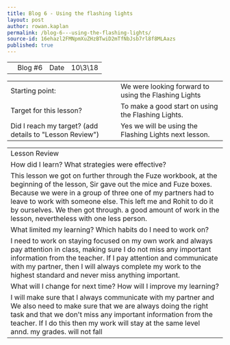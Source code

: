 ```yaml
---
title: Blog 6 - Using the flashing lights
layout: post
author: rowan.kaplan
permalink: /blog-6---using-the-flashing-lights/
source-id: 16ehazl2FMNpmXuZHzBTwiD2mTfNbJsb7rl8f8MLAazs
published: true
---
```

<table>
  <tr>
    <td></td>
    <td>Blog #6</td>
    <td>Date</td>
    <td>10\3\18</td>
  </tr>
</table>


<table>
  <tr>
    <td>Starting point:</td>
    <td>We were looking forward to using the Flashing Lights</td>
  </tr>
  <tr>
    <td>Target for this lesson?</td>
    <td>To make a good start on using the Flashing Lights.</td>
  </tr>
  <tr>
    <td>Did I reach my target? 
(add details to "Lesson Review")</td>
    <td>Yes we will be using the Flashing Lights next lesson.</td>
  </tr>
</table>


<table>
  <tr>
    <td>Lesson Review</td>
  </tr>
  <tr>
    <td>How did I learn? What strategies were effective? </td>
  </tr>
  <tr>
    <td>This lesson we got on further through the Fuze workbook, at the beginning of the lesson, Sir gave out the mice and Fuze boxes. Because we were in a group of three one of my partners had to leave to work with someone else. This left me and Rohit to do it by ourselves. We then got through. a good amount of work in the lesson, nevertheless with one less person.</td>
  </tr>
  <tr>
    <td>What limited my learning? Which habits do I need to work on? </td>
  </tr>
  <tr>
    <td>I need to work on staying focused on my own work and always pay attention in class, making sure I do not miss any important information from the teacher. If I pay attention and communicate with my partner, then I will always complete my work to the highest standard and never miss anything important.</td>
  </tr>
  <tr>
    <td>What will I change for next time? How will I improve my learning?</td>
  </tr>
  <tr>
    <td>I will make sure that I always communicate with my partner and We also need to make sure that we are always doing the right task and that we don't miss any important information from the teacher.  If I do this then my work will stay at the same level annd. my grades. will not fall</td>
  </tr>
</table>


